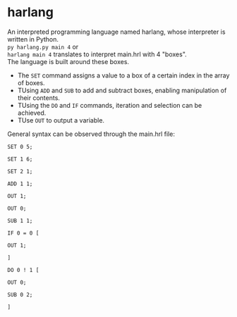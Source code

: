 # harlang
An interpreted programming language named harlang, whose interpreter is written in Python. <br>
<code>py harlang.py main 4</code> or <code> harlang main 4</code> translates to interpret main.hrl with 4 "boxes".<br>
The language is built around these boxes. 
<ul>
<li>The <code>SET</code> command assigns a value to a box of a certain index in the array of boxes. </li>
<li>TUsing <code>ADD</code> and <code>SUB</code> to add and subtract boxes, enabling manipulation of their contents. </li>
<li>TUsing the <code>DO</code> and <code>IF</code> commands, iteration and selection can be achieved. </li>
<li>TUse <code>OUT</code> to output a variable. </li>
</ul>
General syntax can be observed through the main.hrl file: <br>
<code>
SET 0 5;<br>
SET 1 6;<br>
SET 2 1;<br>
ADD 1 1;<br>
OUT 1;<br>
OUT 0;<br>
SUB 1 1;<br>
IF 0 = 0 [<br>
OUT 1;<br>
]<br>
DO 0 ! 1 [<br>
OUT 0;<br>
SUB 0 2;<br>
]</code>
